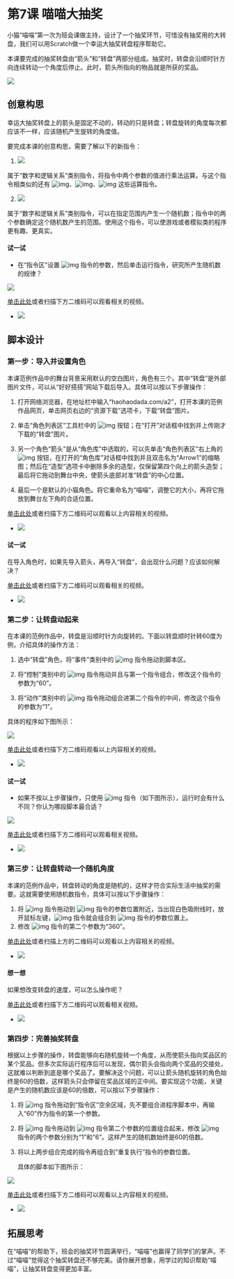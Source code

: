 # 第7课  喵喵大抽奖



小猫“喵喵”第一次为班会课做主持，设计了一个抽奖环节，可惜没有抽奖用的大转盘，我们可以用Scratch做一个幸运大抽奖转盘程序帮助它。

本课要完成的抽奖转盘由“箭头”和“转盘”两部分组成。抽奖时，转盘会沿顺时针方向连续转动一个角度后停止。此时，箭头所指向的物品就是所获的奖品。

![](img/7-0.png)





## 创意构思

幸运大抽奖转盘上的箭头是固定不动的，转动的只是转盘；转盘旋转的角度每次都应该不一样，应该随机产生旋转的角度值。



要完成本课的创意构思，需要了解以下的新指令：

1. ![](img/7-1.png) 

属于“数字和逻辑关系”类别指令，将指令中两个参数的值进行乘法运算。与这个指令相类似的还有 ![img](img/7-2.png)、![img](img/7-3.png)、![img](img/7-4.png) 这些运算指令。



2. ![](img/7-5.png) 

属于“数字和逻辑关系”类别指令，可以在指定范围内产生一个随机数；指令中的两个参数确定这个随机数产生的范围。使用这个指令，可以使游戏或者模拟类的程序更有趣、更真实。

 #### 试一试

 * 在“指令区”设置 ![img](img/7-5.png) 指令的参数，然后单击运行指令，研究所产生随机数的规律？

![](img/7-6.png)

[单击此处](http://haohaodada.com/video/a20701.php)或者扫描下方二维码可以观看相关的视频。

- ![](img/a20701.png) 





## 脚本设计

### 第一步：导入并设置角色

本课范例作品中的舞台背景采用默认的空白图片，角色有三个。其中“转盘”是外部图片文件，可以从“好好搭搭”网站下载后导入。具体可以按以下步骤操作：

1. 打开网络浏览器，在地址栏中输入“haohaodada.com/a2”，打开本课的范例作品网页，单击网页右边的“资源下载”选项卡，下载“转盘”图片。


2. 单击“角色列表区”工具栏中的 ![img](img/3-6.png) 按钮；在“打开”对话框中找到并上传刚才下载的“转盘”图片。
3. 另一个角色“箭头”是从“角色库”中选取的，可以先单击“角色列表区”右上角的 ![img](img/2-8.png) 按钮，在打开的“角色库”对话框中找到并且双击名为“Arrow1”的缩略图；然后在“造型”选项卡中删除多余的造型，仅保留第四个向上的箭头造型；最后将它拖动到舞台中央，使箭头底部对准“转盘”的中心位置。
4. 最后一个是默认的小猫角色。将它重命名为“喵喵”，调整它的大小，再将它拖放到舞台左下角的合适位置。



[单击此处](http://haohaodada.com/video/a20702.php)或者扫描下方二维码可以观看以上内容相关的视频。

* ![](img/a20702.png) 





 #### 试一试

 在导入角色时，如果先导入箭头，再导入“转盘”，会出现什么问题？应该如何解决？

[单击此处](http://haohaodada.com/video/a20703.php)或者扫描下方二维码可以观看相关的视频。

* ![](img/a20703.png) 







### 第二步：让转盘动起来

在本课的范例作品中，转盘是沿顺时针方向旋转的。下面以转盘顺时针转60度为例，介绍具体的操作方法：

1. 选中“转盘”角色，将“事件”类别中的 ![img](img/2-1.png) 指令拖动到脚本区。


2. 将“控制”类别中的 ![img](img/4-3.png) 指令拖动并且与第一个指令组合，修改这个指令的参数为“60”。


3. 将“动作”类别中的 ![img](img/3-4.png) 指令拖动组合进第二个指令的中间，修改这个指令的参数为“1”。

具体的程序如下图所示：

![](img/7-7.png)



[单击此处](http://haohaodada.com/video/a20704.php)或者扫描下方二维码观看以上内容相关的视频。

* ![](img/a20704.png) 





 #### 试一试

 * 如果不按以上步骤操作，只使用 ![img](img/7-8.png) 指令（如下图所示），运行时会有什么不同？你认为哪段脚本最合适？

![](img/7-9.png)

[单击此处](http://haohaodada.com/video/a20705.php)或者扫描下方二维码可以观看相关视频。

- ![](img/a20705.png) 





### 第三步：让转盘转动一个随机角度

本课的范例作品中，转盘转动的角度是随机的，这样才符合实际生活中抽奖的需要。这就需要使用随机数指令，具体可以按以下步骤操作：

1. 将 ![img](img/7-5.png) 指令拖动到 ![img](img/7-10.png) 指令的参数位置附近，当出现白色吸附线时，放开鼠标左键，![img](img/7-5.png) 指令就会组合到 ![img](img/7-10.png) 指令的参数位置上。
2. 修改 ![img](img/7-5.png) 指令的第二个参数为“360”。



[单击此处](http://haohaodada.com/video/a20706.php)或者扫描上方的二维码可以观看以上内容相关的视频。

* ![](img/a20706.png) 





 #### 想一想

 如果想改变转盘的速度，可以怎么操作呢？

 [单击此处](http://haohaodada.com/video/a20707.php)或者扫描下方二维码可以观看相关视频。

* ![](img/a20707.png) 







### 第四步：完善抽奖转盘

根据以上步骤的操作，转盘能够向右随机旋转一个角度，从而使箭头指向奖品区的某个奖品。但多次实际运行程序后可以发现，偶尔箭头会指向两个奖品的交接处，这就难以判断到底是哪个奖品了。要解决这个问题，可以让箭头随机旋转的角色始终是60的倍数，这样箭头只会停留在奖品区域的正中间。要实现这个功能，关键是产生的随机数应该是60的倍数，可以按以下步骤操作：

1. 将 ![img](img/7-1.png) 指令拖动到“指令区”空余区域，先不要组合进程序脚本中，再输入“60”作为指令的第一个参数。


2. 将 ![img](img/7-5.png) 指令拖动到 ![img](img/7-1.png) 指令第二个参数的位置组合起来，修改 ![img](img/7-5.png) 指令的两个参数分别为“1”和“6”。这样产生的随机数始终是60的倍数。

3. 将以上两步组合完成的指令再组合到“重复执行”指令的参数位置。

   具体的脚本如下图所示：

![](img/7-11.png)



[单击此处](http://haohaodada.com/video/a20708.php)或者扫描下方二维码可以观看以上内容相关的视频。

* ![](img/a20708.png) 






## 拓展思考

在“喵喵”的帮助下，班会的抽奖环节圆满举行，“喵喵”也赢得了同学们的掌声。不过“喵喵”觉得这个抽奖转盘还不够完美。请你展开想象，用学过的知识帮助“喵喵”，让抽奖转盘变得更加丰富。